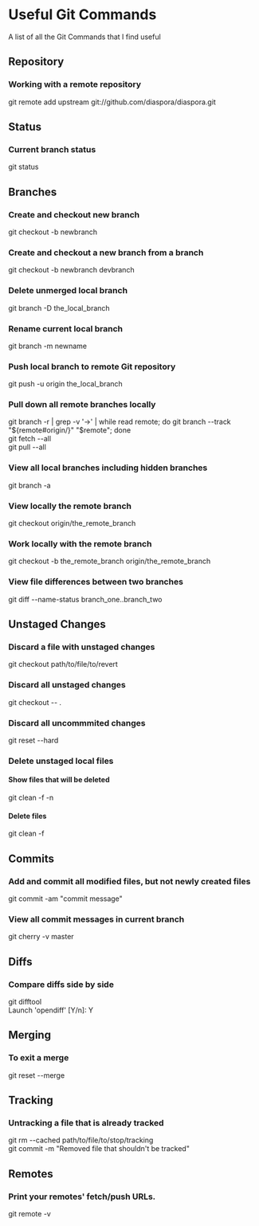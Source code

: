 # Useful Git Commands
A list of all the Git Commands that I find useful

## Repository

### Working with a remote repository
git remote add upstream git://github.com/diaspora/diaspora.git

## Status

### Current branch status
git status

## Branches

### Create and checkout new branch
git checkout -b newbranch

### Create and checkout a new branch from a branch
git checkout -b newbranch devbranch

### Delete unmerged local branch
git branch -D the_local_branch

### Rename current local branch
git branch -m newname

### Push local branch to remote Git repository
git push -u origin the_local_branch

### Pull down all remote branches locally
git branch -r | grep -v '\->' | while read remote; do git branch --track "${remote#origin/}" "$remote"; done  
git fetch --all  
git pull --all

### View all local branches including hidden branches
git branch -a

### View locally the remote branch
git checkout origin/the_remote_branch

### Work locally with the remote branch
git checkout -b the_remote_branch origin/the_remote_branch

### View file differences between two branches
git diff --name-status branch_one..branch_two

## Unstaged Changes

### Discard a file with unstaged changes
git checkout path/to/file/to/revert

### Discard all unstaged changes
git checkout -- .

### Discard all uncommmited changes
git reset --hard

### Delete unstaged local files
#### Show files that will be deleted
git clean -f -n 
#### Delete files
git clean -f

## Commits

### Add and commit all modified files, but not newly created files
git commit -am  "commit message"

### View all commit messages in current branch
git cherry -v master

## Diffs

### Compare diffs side by side
git difftool  
Launch 'opendiff' [Y/n]: Y

## Merging

### To exit a merge
git reset --merge

## Tracking

### Untracking a file that is already tracked
git rm --cached path/to/file/to/stop/tracking  
git commit -m "Removed file that shouldn't be tracked"

## Remotes

### Print your remotes' fetch/push URLs.
git remote -v
